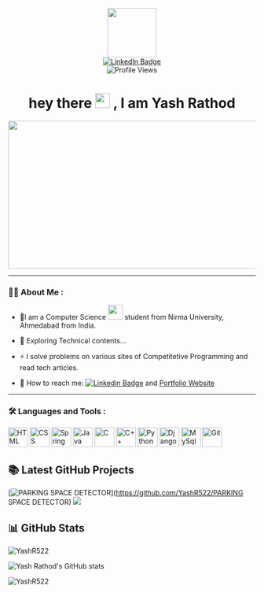 <div id="header" align="center">
  <img src="https://media.giphy.com/media/M9gbBd9nbDrOTu1Mqx/giphy.gif" width="100"/>
  
  <div id="badges">
  <a href="https://www.linkedin.com/in/yrathod89/">
    <img src="https://img.shields.io/badge/LinkedIn-blue?style=for-the-badge&logo=linkedin&logoColor=white" alt="LinkedIn Badge"/>
  </a>
  <br>
  <img src="https://komarev.com/ghpvc/?username=Kaustubh1111&style=flat-square&color=blue" alt="Profile Views"/>
</div>
  <h1>
  hey there
  <img src="https://media.giphy.com/media/hvRJCLFzcasrR4ia7z/giphy.gif" width="30px"/> , I am Yash Rathod
</h1>
</div>

<div align="center">
  <img src="https://github.com/rahul-jha98/rahul-jha98/blob/main/techstack.gif" width="600" height="300"/>
</div>

---

### :man_technologist: About Me :

- :telescope:I am a Computer Science <img src="https://media.giphy.com/media/WUlplcMpOCEmTGBtBW/giphy.gif" width="30"> student from Nirma University, Ahmedabad from India.

- :seedling: Exploring Technical contents...

- :zap: I solve problems on various sites of Competitetive Programming and read tech articles.

- 💬 How to reach me: [![Linkedin Badge](https://img.shields.io/badge/-Yash%20Rathod-blue?style=flat&logo=Linkedin&logoColor=white)](https://www.linkedin.com/in/yrathod89/) and <a href="#" target="blank">Portfolio Website</a>

---

### :hammer_and_wrench: Languages and Tools :

<p align="start">
<img alt="HTML" width="40" height="40" src="https://cdn.jsdelivr.net/gh/devicons/devicon/icons/html5/html5-plain.svg" />
<img alt="CSS" width="40" height="40" src="https://cdn.jsdelivr.net/gh/devicons/devicon/icons/css3/css3-original.svg" />
<img alt="Spring" width="40" height="40" src="https://cdn.jsdelivr.net/gh/devicons/devicon/icons/javascript/javascript-original.svg" />
<img alt="Java" width="40" height="40" src="https://cdn.jsdelivr.net/gh/devicons/devicon/icons/java/java-original.svg"/>
<img  alt="C" width="40" height="40"  src="https://cdn.jsdelivr.net/gh/devicons/devicon/icons/c/c-original.svg" />
<img  alt="C++" width="40" height="40"  src="https://cdn.jsdelivr.net/gh/devicons/devicon/icons/cplusplus/cplusplus-original.svg" />
<img  alt="Python" width="40" height="40"  src="https://cdn.jsdelivr.net/gh/devicons/devicon/icons/python/python-original.svg" />
<img  alt="Django" width="40" height="40"  src="https://cdn.jsdelivr.net/gh/devicons/devicon/icons/django/django-plain.svg" />
<img  alt="MySql" width="40" height="40"  src="https://cdn.jsdelivr.net/gh/devicons/devicon/icons/mysql/mysql-original.svg" />
<img  alt="Git" width="40" height="40"  src="https://cdn.jsdelivr.net/gh/devicons/devicon/icons/git/git-original.svg" />
</p>

## 📚 Latest GitHub Projects

[![PARKING SPACE DETECTOR](https://github-readme-stats.vercel.app/api/pin/?username=YashR522&repo=PARKINGSPACEDETECTOR&show_owner=false)](https://github.com/YashR522/PARKING SPACE DETECTOR)
[<img src="https://custom-icon-badges.demolab.com/badge/-Follow%20Me-blue?style=for-the-badge&logo=github&logoColor=white"/>](https://github.com/YashR522)

## 📊 GitHub Stats

<img src="https://github-profile-trophy.vercel.app/?username=YashR522" alt="YashR522" />

![Yash Rathod's GitHub stats](https://github-readme-stats.vercel.app/api?username=YashR522&show_icons=true&theme=gruvbox)

<img align="center" src="https://github-readme-streak-stats.herokuapp.com/?user=YashR522&" alt="YashR522" />